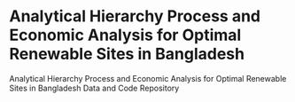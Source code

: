 # Analytical Hierarchy Process and Economic Analysis for Optimal Renewable Sites in Bangladesh
Analytical Hierarchy Process and Economic Analysis for Optimal Renewable Sites in Bangladesh Data and Code Repository
